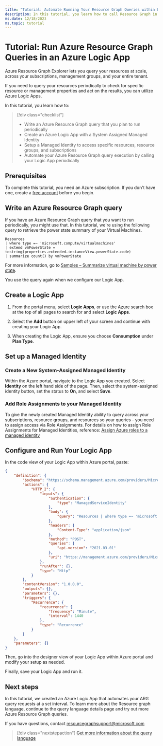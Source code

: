 ```yaml
---
title: "Tutorial: Automate Running Your Resource Graph Queries within Logic Apps"
description: In this tutorial, you learn how to call Resource Graph in a Logic App
ms.date: 12/18/2023
ms.topic: tutorial
---
```

# Tutorial: Run Azure Resource Graph Queries in an Azure Logic App

Azure Resource Graph Explorer lets you query your resources at scale, across your subscriptions, management groups, and your entire tenant.

If you need to query your resources periodically to check for specific resource or management properties and act on the results, you can utilize Azure Logic Apps.

In this tutorial, you learn how to:

> [!div class="checklist"]
> - Write an Azure Resource Graph query that you plan to run periodically
> - Create an Azure Logic App with a System Assigned Managed Identity
> - Setup a Managed Identity to access specific resources, resource groups, and subscriptions
> - Automate your Azure Resource Graph query execution by calling your Logic App periodically

## Prerequisites

To complete this tutorial, you need an Azure subscription. If you don't have one, create a
[free account](https://azure.microsoft.com/free/) before you begin.

## Write an Azure Resource Graph query

If you have an Azure Resource Graph query that you want to run periodically, you might use that. In this tutorial, we're using the following query to retrieve the power state summary of your Virtual Machines.

   ```kusto
   Resources
   | where type =~ 'microsoft.compute/virtualmachines'
   | extend vmPowerState = tostring(properties.extended.instanceView.powerState.code)
   | summarize count() by vmPowerState
   ```

   For more information, go to [Samples – Summarize virtual machine by power state](../samples/advanced.md#summarize-virtual-machine-by-the-power-states-extended-property).

You use the query again when we configure our Logic App.

## Create a Logic App

1. From the portal menu, select **Logic Apps**, or use the Azure search box at the top of all
   pages to search for and select **Logic Apps**.

2. Select the **Add** button on upper left of your screen and continue with creating your Logic App.

3. When creating the Logic App, ensure you choose **Consumption** under **Plan Type**.

## Set up a Managed Identity

### Create a New System-Assigned Managed Identity

Within the Azure portal, navigate to the Logic App you created. Select **Identity** on the left hand side of the page. Then, select the system-assigned identity button, set the status to **On**, and select **Save**.

### Add Role Assignments to your Managed Identity

To give the newly created Managed Identity ability to query across your subscriptions, resource groups, and resources so your queries - you need to assign access via Role Assignments. For details on how to assign Role Assignments for Managed Identities, reference: [Assign Azure roles to a managed identity](../../../role-based-access-control/role-assignments-portal-managed-identity.yml)

## Configure and Run Your Logic App

In the code view of your Logic App within Azure portal, paste:

```json
{
    "definition": {
        "$schema": "https://schema.management.azure.com/providers/Microsoft.Logic/schemas/2016-06-01/workflowdefinition.json#",
        "actions": {
            "HTTP_2": {
                "inputs": {
                    "authentication": {
                        "type": "ManagedServiceIdentity"
                    },
                    "body": {
                        "query": "Resources | where type =~ 'microsoft.compute/virtualmachines' | extend vmPowerState = tostring(properties.extended.instanceView.powerState.code) | summarize count() by vmPowerState"
                    },
                    "headers": {
                        "Content-Type": "application/json"
                    },
                    "method": "POST",
                    "queries": {
                        "api-version": "2021-03-01"
                    },
                    "uri": "https://management.azure.com/providers/Microsoft.ResourceGraph/resources"
                },
                "runAfter": {},
                "type": "Http"
            }
        },
        "contentVersion": "1.0.0.0",
        "outputs": {},
        "parameters": {},
        "triggers": {
            "Recurrence": {
                "recurrence": {
                    "frequency": "Minute",
                    "interval": 1440
                },
                "type": "Recurrence"
            }
        }
    },
    "parameters": {}
}
```

Then, go into the designer view of your Logic App within Azure portal and modify your setup as needed.

Finally, save your Logic App and run it.

## Next steps

In this tutorial, we created an Azure Logic App that automates your ARG query requests at a set interval. To learn more about the Resource graph language, continue to the query language details page and try out more Azure Resource Graph queries.

If you have questions, contact resourcegraphsupport@microsoft.com

> [!div class="nextstepaction"]
> [Get more information about the query language](../concepts/query-language.md)
